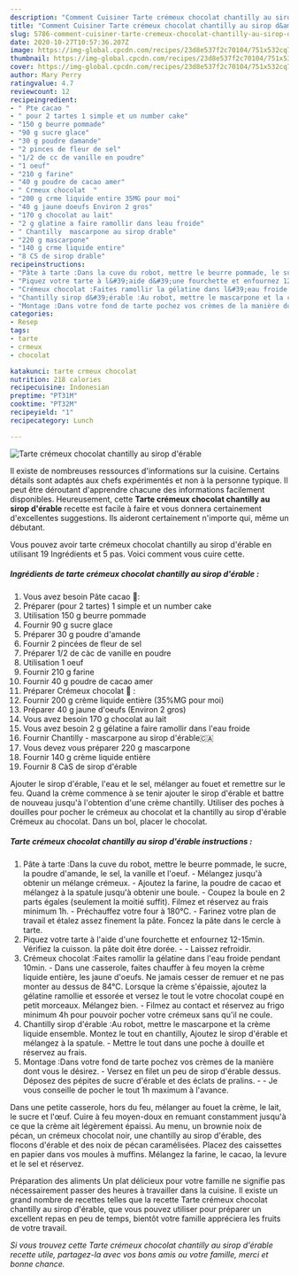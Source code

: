 ```yaml
---
description: "Comment Cuisiner Tarte crémeux chocolat chantilly au sirop d&amp;#39;érable"
title: "Comment Cuisiner Tarte crémeux chocolat chantilly au sirop d&amp;#39;érable"
slug: 5786-comment-cuisiner-tarte-cremeux-chocolat-chantilly-au-sirop-d-and-39-erable
date: 2020-10-27T10:57:36.207Z
image: https://img-global.cpcdn.com/recipes/23d8e537f2c70104/751x532cq70/tarte-cremeux-chocolat-chantilly-au-sirop-derable-photo-principale-de-la-recette.jpg
thumbnail: https://img-global.cpcdn.com/recipes/23d8e537f2c70104/751x532cq70/tarte-cremeux-chocolat-chantilly-au-sirop-derable-photo-principale-de-la-recette.jpg
cover: https://img-global.cpcdn.com/recipes/23d8e537f2c70104/751x532cq70/tarte-cremeux-chocolat-chantilly-au-sirop-derable-photo-principale-de-la-recette.jpg
author: Mary Perry
ratingvalue: 4.7
reviewcount: 12
recipeingredient:
- " Pte cacao "
- " pour 2 tartes 1 simple et un number cake"
- "150 g beurre pommade"
- "90 g sucre glace"
- "30 g poudre damande"
- "2 pinces de fleur de sel"
- "1/2 de cc de vanille en poudre"
- "1 oeuf"
- "210 g farine"
- "40 g poudre de cacao amer"
- " Crmeux chocolat  "
- "200 g crme liquide entire 35MG pour moi"
- "40 g jaune doeufs Environ 2 gros"
- "170 g chocolat au lait"
- "2 g glatine a faire ramollir dans leau froide"
- " Chantilly  mascarpone au sirop drable"
- "220 g mascarpone"
- "140 g crme liquide entire"
- "8 CS de sirop drable"
recipeinstructions:
- "Pâte à tarte :Dans la cuve du robot, mettre le beurre pommade, le sucre, la poudre d&#39;amande, le sel, la vanille et l&#39;oeuf.  Mélangez jusqu&#39;à obtenir un mélange crémeux.  Ajoutez la farine, la poudre de cacao et mélangez à la spatule jusqu&#39;à obtenir une boule.  Coupez la boule en 2 parts égales (seulement la moitié suffit). Filmez et réservez au frais minimum 1h. Préchauffez votre four à 180°C.  Farinez votre plan de travail et étalez assez finement la pâte. Foncez la pâte dans le cercle à tarte."
- "Piquez votre tarte à l&#39;aide d&#39;une fourchette et enfournez 12-15min. Vérifiez la cuisson. la pâte doit être dorée.  Laissez refroidir."
- "Crémeux chocolat :Faites ramollir la gélatine dans l&#39;eau froide pendant 10min. Dans une casserole, faites chauffer à feu moyen la crème liquide entière, les jaune d&#39;oeufs. Ne jamais cesser de remuer et ne pas monter au dessus de 84°C. Lorsque la crème s&#39;épaissie, ajoutez la gélatine ramollie et essorée et versez le tout le votre chocolat coupé en petit morceaux. Mélangez bien. Filmez au contact et réservez au frigo minimum 4h pour pouvoir pocher votre crémeux sans qu&#39;il ne coule."
- "Chantilly sirop d&#39;érable :Au robot, mettre le mascarpone et la crème liquide ensemble. Montez le tout en chantilly, Ajoutez le sirop d&#39;érable et mélangez à la spatule. Mettre le tout dans une poche à douille et réservez au frais."
- "Montage :Dans votre fond de tarte pochez vos crèmes de la manière dont vous le désirez. Versez en filet un peu de sirop d&#39;érable dessus. Déposez des pépites de sucre d&#39;érable et des éclats de pralins.  Je vous conseille de pocher le tout 1h maximum à l&#39;avance."
categories:
- Resep
tags:
- tarte
- crmeux
- chocolat

katakunci: tarte crmeux chocolat 
nutrition: 218 calories
recipecuisine: Indonesian
preptime: "PT31M"
cooktime: "PT32M"
recipeyield: "1"
recipecategory: Lunch

---
```



![Tarte crémeux chocolat chantilly au sirop d&#39;érable](https://img-global.cpcdn.com/recipes/23d8e537f2c70104/751x532cq70/tarte-cremeux-chocolat-chantilly-au-sirop-derable-photo-principale-de-la-recette.jpg)

Il existe de nombreuses ressources d'informations sur la cuisine. Certains détails sont adaptés aux chefs expérimentés et non à la personne typique. Il peut être déroutant d'apprendre chacune des informations facilement disponibles. Heureusement, cette <strong> Tarte crémeux chocolat chantilly au sirop d&#39;érable </strong> recette est facile à faire et vous donnera certainement d'excellentes suggestions. Ils aideront certainement n'importe qui, même un débutant.

<!--inarticleads1-->

Vous pouvez avoir tarte crémeux chocolat chantilly au sirop d&#39;érable en utilisant 19 Ingrédients et 5 pas. Voici comment vous cuire cette.

##### Ingrédients de tarte crémeux chocolat chantilly au sirop d&#39;érable :

1. Vous avez besoin  Pâte cacao 🍫:
1. Préparer  (pour 2 tartes) 1 simple et un number cake
1. Utilisation 150 g beurre pommade
1. Fournir 90 g sucre glace
1. Préparer 30 g poudre d&#39;amande
1. Fournir 2 pincées de fleur de sel
1. Préparer 1/2 de càc de vanille en poudre
1. Utilisation 1 oeuf
1. Fournir 210 g farine
1. Fournir 40 g poudre de cacao amer
1. Préparer  Crémeux chocolat 🍫 :
1. Fournir 200 g crème liquide entière (35%MG pour moi)
1. Préparer 40 g jaune d&#39;oeufs (Environ 2 gros)
1. Vous avez besoin 170 g chocolat au lait
1. Vous avez besoin 2 g gélatine a faire ramollir dans l&#39;eau froide
1. Fournir  Chantilly - mascarpone au sirop d&#39;érable🇨🇦️
1. Vous devez vous préparer 220 g mascarpone
1. Fournir 140 g crème liquide entière
1. Fournir 8 CàS de sirop d&#39;érable


Ajouter le sirop d&#39;érable, l&#39;eau et le sel, mélanger au fouet et remettre sur le feu. Quand la crème commence à se tenir ajouter le sirop d&#39;érable et battre de nouveau jusqu&#39;à l&#39;obtention d&#39;une crème chantilly. Utiliser des poches à douilles pour pocher le crémeux au chocolat et la chantilly au sirop d&#39;érable Crémeux au chocolat. Dans un bol, placer le chocolat. 

<!--inarticleads2-->

##### Tarte crémeux chocolat chantilly au sirop d&#39;érable instructions :

1. Pâte à tarte :Dans la cuve du robot, mettre le beurre pommade, le sucre, la poudre d&#39;amande, le sel, la vanille et l&#39;oeuf.  - Mélangez jusqu&#39;à obtenir un mélange crémeux.  - Ajoutez la farine, la poudre de cacao et mélangez à la spatule jusqu&#39;à obtenir une boule.  - Coupez la boule en 2 parts égales (seulement la moitié suffit). Filmez et réservez au frais minimum 1h. - Préchauffez votre four à 180°C.  - Farinez votre plan de travail et étalez assez finement la pâte. Foncez la pâte dans le cercle à tarte.
1. Piquez votre tarte à l&#39;aide d&#39;une fourchette et enfournez 12-15min. Vérifiez la cuisson. la pâte doit être dorée. -  - Laissez refroidir.
1. Crémeux chocolat :Faites ramollir la gélatine dans l&#39;eau froide pendant 10min. - Dans une casserole, faites chauffer à feu moyen la crème liquide entière, les jaune d&#39;oeufs. Ne jamais cesser de remuer et ne pas monter au dessus de 84°C. Lorsque la crème s&#39;épaissie, ajoutez la gélatine ramollie et essorée et versez le tout le votre chocolat coupé en petit morceaux. Mélangez bien. - Filmez au contact et réservez au frigo minimum 4h pour pouvoir pocher votre crémeux sans qu&#39;il ne coule.
1. Chantilly sirop d&#39;érable :Au robot, mettre le mascarpone et la crème liquide ensemble. Montez le tout en chantilly, Ajoutez le sirop d&#39;érable et mélangez à la spatule. - Mettre le tout dans une poche à douille et réservez au frais.
1. Montage :Dans votre fond de tarte pochez vos crèmes de la manière dont vous le désirez. - Versez en filet un peu de sirop d&#39;érable dessus. Déposez des pépites de sucre d&#39;érable et des éclats de pralins. -  - Je vous conseille de pocher le tout 1h maximum à l&#39;avance.


Dans une petite casserole, hors du feu, mélanger au fouet la crème, le lait, le sucre et l&#39;œuf. Cuire à feu moyen-doux en remuant constamment jusqu&#39;à ce que la crème ait légèrement épaissi. Au menu, un brownie noix de pécan, un crémeux chocolat noir, une chantilly au sirop d&#39;érable, des flocons d&#39;érable et des noix de pécan caramélisées. Placez des caissettes en papier dans vos moules à muffins. Mélangez la farine, le cacao, la levure et le sel et réservez. 

<!--inarticleads1-->

<p>
Préparation des aliments Un plat délicieux pour votre famille ne signifie pas nécessairement passer des heures à travailler dans la cuisine. Il existe un grand nombre de recettes telles que la recette Tarte crémeux chocolat chantilly au sirop d&#39;érable, que vous pouvez utiliser pour préparer un excellent repas en peu de temps, bientôt votre famille appréciera les fruits de votre travail.
</p>

<p>
<i>Si vous trouvez cette Tarte crémeux chocolat chantilly au sirop d&#39;érable recette utile, partagez-la avec vos bons amis ou votre famille, merci et bonne chance.</i>
</p>
